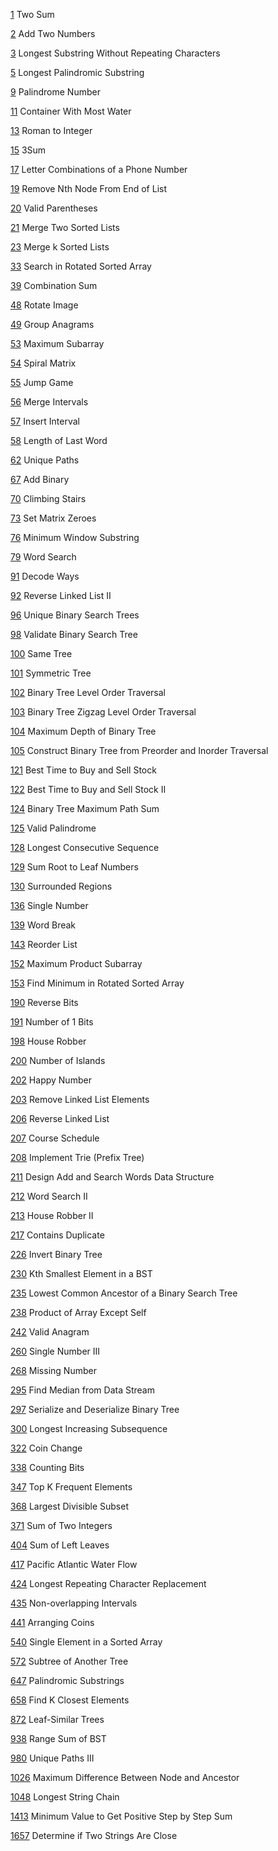 [1](https://leetcode.com/problems/two-sum) Two Sum

[2](https://leetcode.com/problems/add-two-numbers) Add Two Numbers

[3](https://leetcode.com/problems/longest-substring-without-repeating-characters) Longest Substring Without Repeating Characters

[5](https://leetcode.com/problems/longest-palindromic-substring) Longest Palindromic Substring

[9](https://leetcode.com/problems/palindrome-number) Palindrome Number

[11](https://leetcode.com/problems/container-with-most-water) Container With Most Water

[13](https://leetcode.com/problems/roman-to-integer) Roman to Integer

[15](https://leetcode.com/problems/3sum) 3Sum

[17](https://leetcode.com/problems/letter-combinations-of-a-phone-number) Letter Combinations of a Phone Number

[19](https://leetcode.com/problems/remove-nth-node-from-end-of-list) Remove Nth Node From End of List

[20](https://leetcode.com/problems/valid-parentheses) Valid Parentheses

[21](https://leetcode.com/problems/merge-two-sorted-lists) Merge Two Sorted Lists

[23](https://leetcode.com/problems/merge-k-sorted-lists) Merge k Sorted Lists

[33](https://leetcode.com/problems/search-in-rotated-sorted-array) Search in Rotated Sorted Array

[39](https://leetcode.com/problems/combination-sum) Combination Sum

[48](https://leetcode.com/problems/rotate-image) Rotate Image

[49](https://leetcode.com/problems/group-anagrams) Group Anagrams

[53](https://leetcode.com/problems/maximum-subarray) Maximum Subarray

[54](https://leetcode.com/problems/spiral-matrix) Spiral Matrix

[55](https://leetcode.com/problems/jump-game) Jump Game

[56](https://leetcode.com/problems/merge-intervals) Merge Intervals

[57](https://leetcode.com/problems/insert-interval) Insert Interval

[58](https://leetcode.com/problems/length-of-last-word) Length of Last Word

[62](https://leetcode.com/problems/unique-paths) Unique Paths

[67](https://leetcode.com/problems/add-binary) Add Binary

[70](https://leetcode.com/problems/climbing-stairs) Climbing Stairs

[73](https://leetcode.com/problems/set-matrix-zeroes) Set Matrix Zeroes

[76](https://leetcode.com/problems/minimum-window-substring) Minimum Window Substring

[79](https://leetcode.com/problems/word-search) Word Search

[91](https://leetcode.com/problems/decode-ways) Decode Ways

[92](https://leetcode.com/problems/reverse-linked-list-ii) Reverse Linked List II

[96](https://leetcode.com/problems/unique-binary-search-trees) Unique Binary Search Trees

[98](https://leetcode.com/problems/validate-binary-search-tree) Validate Binary Search Tree

[100](https://leetcode.com/problems/same-tree) Same Tree

[101](https://leetcode.com/problems/symmetric-tree) Symmetric Tree

[102](https://leetcode.com/problems/binary-tree-level-order-traversal) Binary Tree Level Order Traversal

[103](https://leetcode.com/problems/binary-tree-zigzag-level-order-traversal) Binary Tree Zigzag Level Order Traversal

[104](https://leetcode.com/problems/maximum-depth-of-binary-tree) Maximum Depth of Binary Tree

[105](https://leetcode.com/problems/construct-binary-tree-from-preorder-and-inorder-traversal) Construct Binary Tree from Preorder and Inorder Traversal

[121](https://leetcode.com/problems/best-time-to-buy-and-sell-stock) Best Time to Buy and Sell Stock

[122](https://leetcode.com/problems/best-time-to-buy-and-sell-stock-ii) Best Time to Buy and Sell Stock II

[124](https://leetcode.com/problems/binary-tree-maximum-path-sum) Binary Tree Maximum Path Sum

[125](https://leetcode.com/problems/valid-palindrome) Valid Palindrome

[128](https://leetcode.com/problems/longest-consecutive-sequence) Longest Consecutive Sequence

[129](https://leetcode.com/problems/sum-root-to-leaf-numbers) Sum Root to Leaf Numbers

[130](https://leetcode.com/problems/surrounded-regions) Surrounded Regions

[136](https://leetcode.com/problems/single-number) Single Number

[139](https://leetcode.com/problems/word-break) Word Break

[143](https://leetcode.com/problems/reorder-list) Reorder List

[152](https://leetcode.com/problems/maximum-product-subarray) Maximum Product Subarray

[153](https://leetcode.com/problems/find-minimum-in-rotated-sorted-array) Find Minimum in Rotated Sorted Array

[190](https://leetcode.com/problems/reverse-bits) Reverse Bits

[191](https://leetcode.com/problems/number-of-1-bits) Number of 1 Bits

[198](https://leetcode.com/problems/house-robber) House Robber

[200](https://leetcode.com/problems/number-of-islands) Number of Islands

[202](https://leetcode.com/problems/happy-number) Happy Number

[203](https://leetcode.com/problems/remove-linked-list-elements) Remove Linked List Elements

[206](https://leetcode.com/problems/reverse-linked-list) Reverse Linked List

[207](https://leetcode.com/problems/course-schedule) Course Schedule

[208](https://leetcode.com/problems/implement-trie-prefix-tree) Implement Trie (Prefix Tree)

[211](https://leetcode.com/problems/design-add-and-search-words-data-structure) Design Add and Search Words Data Structure

[212](https://leetcode.com/problems/word-search-ii) Word Search II

[213](https://leetcode.com/problems/house-robber-ii) House Robber II

[217](https://leetcode.com/problems/contains-duplicate) Contains Duplicate

[226](https://leetcode.com/problems/invert-binary-tree) Invert Binary Tree

[230](https://leetcode.com/problems/kth-smallest-element-in-a-bst) Kth Smallest Element in a BST

[235](https://leetcode.com/problems/lowest-common-ancestor-of-a-binary-search-tree) Lowest Common Ancestor of a Binary Search Tree

[238](https://leetcode.com/problems/product-of-array-except-self) Product of Array Except Self

[242](https://leetcode.com/problems/valid-anagram) Valid Anagram

[260](https://leetcode.com/problems/single-number-iii) Single Number III

[268](https://leetcode.com/problems/missing-number) Missing Number

[295](https://leetcode.com/problems/find-median-from-data-stream) Find Median from Data Stream

[297](https://leetcode.com/problems/serialize-and-deserialize-binary-tree) Serialize and Deserialize Binary Tree

[300](https://leetcode.com/problems/longest-increasing-subsequence) Longest Increasing Subsequence

[322](https://leetcode.com/problems/coin-change) Coin Change

[338](https://leetcode.com/problems/counting-bits) Counting Bits

[347](https://leetcode.com/problems/top-k-frequent-elements) Top K Frequent Elements

[368](https://leetcode.com/problems/largest-divisible-subset) Largest Divisible Subset

[371](https://leetcode.com/problems/sum-of-two-integers) Sum of Two Integers

[404](https://leetcode.com/problems/sum-of-left-leaves) Sum of Left Leaves

[417](https://leetcode.com/problems/pacific-atlantic-water-flow) Pacific Atlantic Water Flow

[424](https://leetcode.com/problems/longest-repeating-character-replacement) Longest Repeating Character Replacement

[435](https://leetcode.com/problems/non-overlapping-intervals) Non-overlapping Intervals

[441](https://leetcode.com/problems/arranging-coins) Arranging Coins

[540](https://leetcode.com/problems/single-element-in-a-sorted-array) Single Element in a Sorted Array

[572](https://leetcode.com/problems/subtree-of-another-tree) Subtree of Another Tree

[647](https://leetcode.com/problems/palindromic-substrings) Palindromic Substrings

[658](https://leetcode.com/problems/find-k-closest-elements) Find K Closest Elements

[872](https://leetcode.com/problems/leaf-similar-trees) Leaf-Similar Trees

[938](https://leetcode.com/problems/range-sum-of-bst) Range Sum of BST

[980](https://leetcode.com/problems/unique-paths-iii) Unique Paths III

[1026](https://leetcode.com/problems/maximum-difference-between-node-and-ancestor) Maximum Difference Between Node and Ancestor

[1048](https://leetcode.com/problems/longest-string-chain) Longest String Chain

[1413](https://leetcode.com/problems/minimum-value-to-get-positive-step-by-step-sum) Minimum Value to Get Positive Step by Step Sum

[1657](https://leetcode.com/problems/determine-if-two-strings-are-close) Determine if Two Strings Are Close
